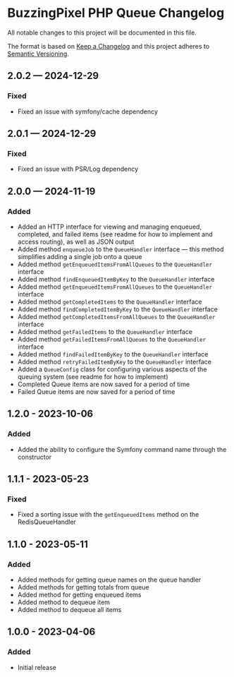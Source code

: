 # BuzzingPixel PHP Queue Changelog

All notable changes to this project will be documented in this file.

The format is based on [Keep a Changelog](http://keepachangelog.com/en/1.0.0/)
and this project adheres to [Semantic Versioning](http://semver.org/spec/v2.0.0.html).

## 2.0.2 — 2024-12-29
### Fixed
- Fixed an issue with symfony/cache dependency

## 2.0.1 — 2024-12-29
### Fixed
- Fixed an issue with PSR/Log dependency

## 2.0.0 — 2024-11-19
### Added
- Added an HTTP interface for viewing and managing enqueued, completed, and failed items (see readme for how to implement and access routing), as well as JSON output
- Added method `enqueueJob` to the `QueueHandler` interface — this method simplifies adding a single job onto a queue
- Added method `getEnqueuedItemsFromAllQueues` to the `QueueHandler` interface
- Added method `findEnqueuedItemByKey` to the `QueueHandler` interface
- Added method `getEnqueuedItemsFromAllQueues` to the `QueueHandler` interface
- Added method `getCompletedItems` to the `QueueHandler` interface
- Added method `findCompletedItemByKey` to the `QueueHandler` interface
- Added method `getCompletedItemsFromAllQueues` to the `QueueHandler` interface
- Added method `getFailedItems` to the `QueueHandler` interface
- Added method `getFailedItemsFromAllQueues` to the `QueueHandler` interface
- Added method `findFailedItemByKey` to the `QueueHandler` interface
- Added method `retryFailedItemByKey` to the `QueueHandler` interface
- Added a `QueueConfig` class for configuring various aspects of the queuing system (see readme for how to implement)
- Completed Queue items are now saved for a period of time
- Failed Queue items are now saved for a period of time

## 1.2.0 - 2023-10-06
### Added
- Added the ability to configure the Symfony command name through the constructor

## 1.1.1 - 2023-05-23
### Fixed
- Fixed a sorting issue with the `getEnqueuedItems` method on the RedisQueueHandler

## 1.1.0 - 2023-05-11
### Added
- Added methods for getting queue names on the queue handler
- Added methods for getting totals from queue
- Added method for getting enqueued items
- Added method to dequeue item
- Added method to dequeue all items

## 1.0.0 - 2023-04-06
### Added
- Initial release
